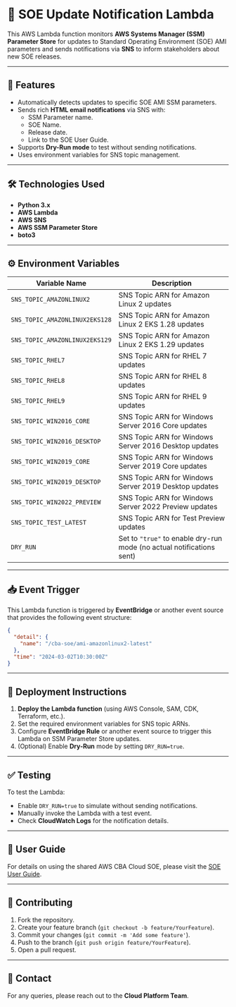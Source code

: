 # 🚀 SOE Update Notification Lambda

This AWS Lambda function monitors **AWS Systems Manager (SSM) Parameter Store** for updates to Standard Operating Environment (SOE) AMI parameters and sends notifications via **SNS** to inform stakeholders about new SOE releases.

---

## 📌 Features

- Automatically detects updates to specific SOE AMI SSM parameters.
- Sends rich **HTML email notifications** via SNS with:
  - SSM Parameter name.
  - SOE Name.
  - Release date.
  - Link to the SOE User Guide.
- Supports **Dry-Run mode** to test without sending notifications.
- Uses environment variables for SNS topic management.

---

## 🛠️ Technologies Used

- **Python 3.x**
- **AWS Lambda**
- **AWS SNS**
- **AWS SSM Parameter Store**
- **boto3**

---

## ⚙️ Environment Variables

| Variable Name | Description |
|---------------|-------------|
| `SNS_TOPIC_AMAZONLINUX2` | SNS Topic ARN for Amazon Linux 2 updates |
| `SNS_TOPIC_AMAZONLINUX2EKS128` | SNS Topic ARN for Amazon Linux 2 EKS 1.28 updates |
| `SNS_TOPIC_AMAZONLINUX2EKS129` | SNS Topic ARN for Amazon Linux 2 EKS 1.29 updates |
| `SNS_TOPIC_RHEL7` | SNS Topic ARN for RHEL 7 updates |
| `SNS_TOPIC_RHEL8` | SNS Topic ARN for RHEL 8 updates |
| `SNS_TOPIC_RHEL9` | SNS Topic ARN for RHEL 9 updates |
| `SNS_TOPIC_WIN2016_CORE` | SNS Topic ARN for Windows Server 2016 Core updates |
| `SNS_TOPIC_WIN2016_DESKTOP` | SNS Topic ARN for Windows Server 2016 Desktop updates |
| `SNS_TOPIC_WIN2019_CORE` | SNS Topic ARN for Windows Server 2019 Core updates |
| `SNS_TOPIC_WIN2019_DESKTOP` | SNS Topic ARN for Windows Server 2019 Desktop updates |
| `SNS_TOPIC_WIN2022_PREVIEW` | SNS Topic ARN for Windows Server 2022 Preview updates |
| `SNS_TOPIC_TEST_LATEST` | SNS Topic ARN for Test Preview updates |
| `DRY_RUN` | Set to `"true"` to enable dry-run mode (no actual notifications sent) |

---

## 📥 Event Trigger

This Lambda function is triggered by **EventBridge** or another event source that provides the following event structure:

```json
{
  "detail": {
    "name": "/cba-soe/ami-amazonlinux2-latest"
  },
  "time": "2024-03-02T10:30:00Z"
}
```

---

## 🚀 Deployment Instructions

1. **Deploy the Lambda function** (using AWS Console, SAM, CDK, Terraform, etc.).
2. Set the required environment variables for SNS topic ARNs.
3. Configure **EventBridge Rule** or another event source to trigger this Lambda on SSM Parameter Store updates.
4. (Optional) Enable **Dry-Run** mode by setting `DRY_RUN=true`.

---

## ✅ Testing

To test the Lambda:

- Enable `DRY_RUN=true` to simulate without sending notifications.
- Manually invoke the Lambda with a test event.
- Check **CloudWatch Logs** for the notification details.

---

## 📄 User Guide

For details on using the shared AWS CBA Cloud SOE, please visit the [SOE User Guide](https://commbank.atlassian.net/wiki/spaces/SCCS/pages/391611678/Using+the+shared+AWS+CBA+Cloud+SOE).

---

## 🤝 Contributing

1. Fork the repository.
2. Create your feature branch (`git checkout -b feature/YourFeature`).
3. Commit your changes (`git commit -m 'Add some feature'`).
4. Push to the branch (`git push origin feature/YourFeature`).
5. Open a pull request.

---

## 📧 Contact

For any queries, please reach out to the **Cloud Platform Team**.
